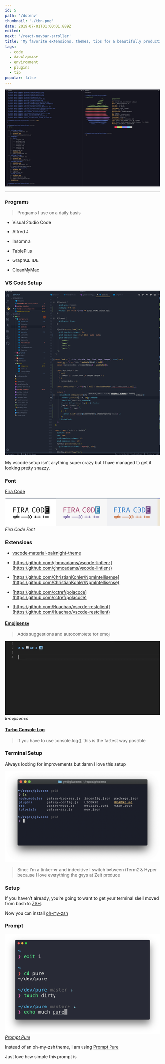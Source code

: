 ```yaml
---
id: 5
path: '/dotenv'
thumbnail: './tbn.png'
date: 2019-07-01T01:00:01.889Z
edited:
next: '/react-navbar-scroller'
title: 'My favorite extensions, themes, tips for a beautifully productive development environment.'
tags:
  - code
  - development
  - environment
  - plugins
  - tip
popular: false
---
```


![dotenv](tbn.png)

---

### Programs

> Programs I use on a daily basis

- Visual Studio Code

- Alfred 4

- Insomnia

- TablePlus

- GraphQL IDE

- CleanMyMac

### VS Code Setup

![vscode](vscode.png)

My vscode setup isn’t anything super crazy but I have managed to get it looking pretty snazzy.

### Font

[Fira Code](https://github.com/tonsky/FiraCode)

![Fira Code Font](font.png)_Fira Code Font_

### Extensions

- [vscode-material-palenight-theme](https://github.com/whizkydee/vscode-material-palenight-theme)

- [https://github.com/ghmcadams/vscode-lintlens](https://github.com/ghmcadams/vscode-lintlens)

- [https://github.com/ChristianKohler/NpmIntellisense](https://github.com/ChristianKohler/NpmIntellisense)

- [https://github.com/octref/polacode](https://github.com/octref/polacode)

- [https://github.com/Huachao/vscode-restclient](https://github.com/Huachao/vscode-restclient)

#### [Emojisense](https://github.com/mattbierner/vscode-emojisense)

> Adds suggestions and autocomplete for emoji

![Emojisense](emojisense.gif)_Emojisense_

#### [Turbo Console Log](https://github.com/Chakroun-Anas/turbo-console-log)

> If you have to use console.log(), this is the fastest way possible

### Terminal Setup

Always looking for improvements but damn I love this setup

![terminal](terminal.png)

> Since I’m a tinker-er and indecisive I switch between iTerm2 & Hyper because I love everything the guys at Zeit produce

### Setup

If you haven’t already, you’re going to want to get your terminal shell moved from bash to [ZSH](https://github.com/robbyrussell/oh-my-zsh/wiki/Installing-ZSH).

Now you can install [oh-my-zsh](https://ohmyz.sh/)

### Prompt

![Prompt Pure](prompt.png)_[Prompt Pure](https://github.com/sindresorhus/pure)_

Instead of an oh-my-zsh theme, I am using [Prompt Pure](https://github.com/sindresorhus/pure)

Just love how simple this prompt is
